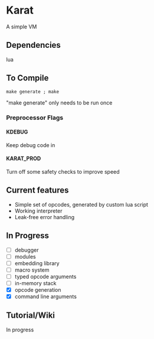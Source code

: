 # Karat

A simple VM

## Dependencies ##
lua

## To Compile ##
`make generate ; make`

"make generate" only needs to be run once

### Preprocessor Flags ###
#### KDEBUG ####
Keep debug code in
#### KARAT\_PROD ####
Turn off some safety checks to improve speed

## Current features ##
* Simple set of opcodes, generated by custom lua script
* Working interpreter
* Leak-free error handling

## In Progress ##
- [ ] debugger
- [ ] modules
- [ ] embedding library
- [ ] macro system
- [ ] typed opcode arguments
- [ ] in-memory stack
- [x] opcode generation
- [x] command line arguments

## Tutorial/Wiki ###

In progress
